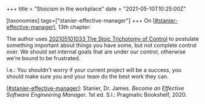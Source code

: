 +++
title = "Stoicism in the workplace"
date = "2021-05-10T10:25:00Z"

[taxonomies]
tags=["stanier-effective-manager"]
+++
On [[#stanier-effective-manager](/tags/stanier-effective-manager)], 13th chapter:

The author uses [202105101033 The Stoic Trichotomy of Control](/blips/202105101033-the-stoic-trichotomy-of-control) to postulate something important about things you have some, but not complete control over. We should set internal goals that are under our control, otherwise we're bound to be frustrated.

I.e.: You shouldn't worry if your current project will be a success, you should make sure you and your team do the best work they can.

[[#stanier-effective-manager](/tags/stanier-effective-manager)]: Stanier, Dr. James. _Become an Effective Software Engineering Manager_. 1st ed. S.l.: Pragmatic Bookshelf, 2020.

